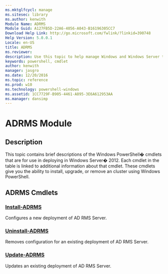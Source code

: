 ```yaml
---
ms.mktglfcycl: manage
ms.sitesec: library
ms.author: kenwith
Module Name: ADRMS
Module Guid: A127FB5D-22A6-4056-A043-B16196305CC7
Download Help Link: http://go.microsoft.com/fwlink/?linkid=390748
Help Version: 5.0.0.1
Locale: en-US
title: ADRMS
ms.reviewer:
description: Use this topic to help manage Windows and Windows Server technologies with Windows PowerShell.
keywords: powershell, cmdlet
author: kenwith
manager: jasgro
ms.date: 12/20/2016
ms.topic: reference
ms.prod: w10
ms.technology: powershell-windows
ms.assetid: 1CC7729F-B905-4461-A895-3E6A612953AA
ms.manager: dansimp
---
```


# ADRMS Module
## Description
This topic contains brief descriptions of the Windows PowerShell� cmdlets that are for use in deploying in Windows Server� 2012. Each cmdlet in the table is linked to additional information about that cmdlet. These cmdlets give you the ability to install, upgrade, or remove an cluster using Windows PowerShell.

## ADRMS Cmdlets
### [Install-ADRMS](./Install-ADRMS.md)
Configures a new deployment of AD RMS Server.

### [Uninstall-ADRMS](./Uninstall-ADRMS.md)
Removes configuration for an existing deployment of AD RMS Server.

### [Update-ADRMS](./Update-ADRMS.md)
Updates an existing deployment of AD RMS Server.


